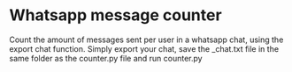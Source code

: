 # Whatsapp message counter
Count the amount of messages sent per user in a whatsapp chat, using the export chat function.
Simply export your chat, save the _chat.txt file in the same folder as the counter.py file and run counter.py
